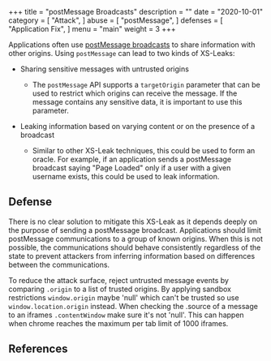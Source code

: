 +++
title = "postMessage Broadcasts"
description = ""
date = "2020-10-01"
category = [
    "Attack",
]
abuse = [
    "postMessage",
]
defenses = [
    "Application Fix",
]
menu = "main"
weight = 3
+++

Applications often use [postMessage broadcasts](https://developer.mozilla.org/en-US/docs/Web/API/Window/postMessage) to share information with other origins. Using `postMessage` can lead to two kinds of XS-Leaks:

* Sharing sensitive messages with untrusted origins
    * The `postMessage` API supports a `targetOrigin` parameter that can be used to restrict which origins can receive the message. If the message contains any sensitive data, it is important to use this parameter.  

* Leaking information based on varying content or on the presence of a broadcast
    * Similar to other XS-Leak techniques, this could be used to form an oracle. For example, if an application sends a postMessage broadcast saying "Page Loaded" only if a user  with a given username exists, this could be used to leak information. 

## Defense

There is no clear solution to mitigate this XS-Leak as it depends deeply on the purpose of sending a postMessage broadcast. Applications should limit postMessage communications to a group of known origins. When this is not possible, the communications should behave consistently regardless of the state to prevent attackers from inferring information based on differences between the communications.

To reduce the attack surface, reject untrusted message events by comparing `.origin` to a list of trusted origins.
By applying sandbox restrictions `window.origin` maybe 'null' which can't be trusted so use `window.location.origin` instead.
When checking the .source of a message to an iframes `.contentWindow` make sure it's not 'null'.
This can happen when chrome reaches the maximum per tab limit of 1000 iframes.

## References

[^1]: Cross-Origin State Inference (COSI) Attacks: Leaking Web Site States through XS-Leaks, [link](https://arxiv.org/pdf/1908.02204.pdf)
